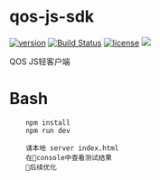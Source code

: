 # qos-js-sdk

[![version](https://img.shields.io/github/tag/QOSGroup/explorer.svg)](https://github.com/QOSGroup/explorer/releases/latest)
[![Build Status](https://travis-ci.org/QOSGroup/explorer.svg?branch=master)](https://travis-ci.org/QOSGroup/explorer)
[![license](https://img.shields.io/github/license/QOSGroup/explorer.svg)](https://github.com/QOSGroup/explorer/blob/master/LICENSE)
[![](https://tokei.rs/b1/github/QOSGroup/explorer?category=lines)](https://github.com/QOSGroup/explorer)

QOS JS轻客户端

# Bash
```
    npm install  
    npm run dev

    请本地 server index.html 
    在console中查看测试结果
    后续优化
```


